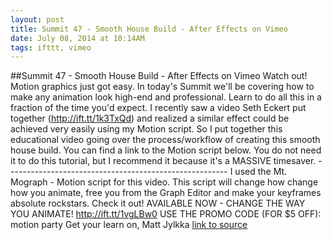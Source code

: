```yaml
---
layout: post
title: Summit 47 - Smooth House Build - After Effects on Vimeo
date: July 08, 2014 at 10:14AM
tags: ifttt, vimeo
---
```

##Summit 47 - Smooth House Build - After Effects on Vimeo
Watch out! Motion graphics just got easy. In today's Summit we'll be covering how to make any animation look high-end and professional. Learn to do all this in a fraction of the time you'd expect. I recently saw a video Seth Eckert put together (http://ift.tt/1k3TxQd) and realized a similar effect could be achieved very easily using my Motion script. So I put together this educational video going over the process/workflow of creating this smooth house build. You can find a link to the Motion script below. You do not need it to do this tutorial, but I recommend it because it's a MASSIVE timesaver. ------------------------------------------------------- I used the Mt. Mograph - Motion script for this video. This script will change how change how you animate, free you from the Graph Editor and make your keyframes absolute rockstars. Check it out! AVAILABLE NOW - CHANGE THE WAY YOU ANIMATE! http://ift.tt/1vgLBw0 USE THE PROMO CODE (FOR $5 OFF): motion party Get your learn on, Matt Jylkka
[link to source](http://ift.tt/1r5agnt) 
